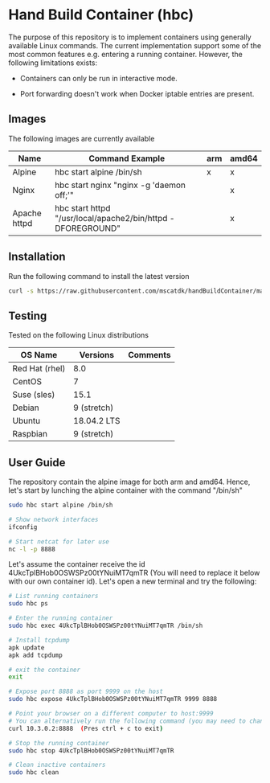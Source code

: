 # Hand Build Container (hbc)

The purpose of this repository is to implement containers using generally available Linux commands. The current implementation support some of the most common features e.g. entering a running container. However, the following limitations exists:

* Containers can only be run in interactive mode.

* Port forwarding doesn't work when Docker iptable entries are present.

## Images

The following images are currently available

| Name | Command Example | arm | amd64 |
|---|---|---|---|
|Alpine|hbc start alpine /bin/sh|x|x|
|Nginx |hbc start nginx "nginx -g 'daemon off;'"| |x|
|Apache httpd|hbc start httpd "/usr/local/apache2/bin/httpd -DFOREGROUND"| |x|

## Installation

Run the following command to install the latest version

````bash
curl -s https://raw.githubusercontent.com/mscatdk/handBuildContainer/master/hbc.sh | sudo bash -s install
````

## Testing

Tested on the following Linux distributions

| OS Name | Versions | Comments |
|---|---|---|
| Red Hat (rhel) | 8.0 | |
| CentOS | 7 |  |
| Suse (sles) | 15.1 | |
| Debian | 9 (stretch) | |
| Ubuntu | 18.04.2 LTS | |
| Raspbian | 9 (stretch) | |

## User Guide

The repository contain the alpine image for both arm and amd64. Hence, let's start by lunching the alpine container with the command "/bin/sh"

````bash
sudo hbc start alpine /bin/sh

# Show network interfaces
ifconfig

# Start netcat for later use
nc -l -p 8888
````

Let's assume the container receive the id 4UkcTplBHob0OSWSPz00tYNuiMT7qmTR (You will need to replace it below with our own container id). Let's open a new terminal and try the following:

````bash
# List running containers
sudo hbc ps

# Enter the running container
sudo hbc exec 4UkcTplBHob0OSWSPz00tYNuiMT7qmTR /bin/sh

# Install tcpdump
apk update
apk add tcpdump

# exit the container
exit

# Expose port 8888 as port 9999 on the host
sudo hbc expose 4UkcTplBHob0OSWSPz00tYNuiMT7qmTR 9999 8888

# Point your browser on a different computer to host:9999
# You can alternatively run the following command (you may need to change the IP based on the IP assigned your container)
curl 10.3.0.2:8888  (Pres ctrl + c to exit)

# Stop the running container
sudo hbc stop 4UkcTplBHob0OSWSPz00tYNuiMT7qmTR

# Clean inactive containers
sudo hbc clean
````